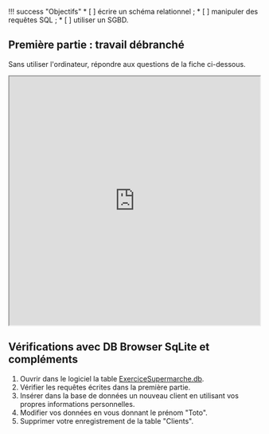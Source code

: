 !!! success "Objectifs"
    * [ ] écrire un schéma relationnel ;
    * [ ] manipuler des requêtes SQL ;
    * [ ] utiliser un SGBD.

## Première partie : travail débranché

Sans utiliser l'ordinateur, répondre aux questions de la fiche ci-dessous.

<iframe src="http://nsi.flallemand.fr/assets/pdf/TP_SQL_Supermarche.pdf" width="100%" height="500px"> </iframe>

## Vérifications avec DB Browser SqLite et compléments

1. Ouvrir dans le logiciel la table [ExerciceSupermarche.db](http://nsi.flallemand.fr/assets/BDD/ExerciceSupermarche.db).
2. Vérifier les requêtes écrites dans la première partie.
3. Insérer dans la base de données un nouveau client en utilisant vos propres informations personnelles.
4. Modifier vos données en vous donnant le prénom "Toto".
5. Supprimer votre enregistrement de la table "Clients".
